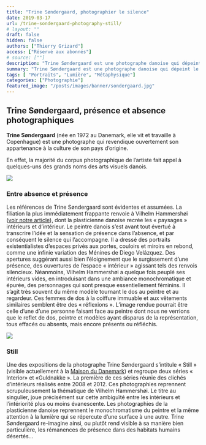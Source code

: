 ```yaml
---
title: "Trine Søndergaard, photographier le silence"
date: 2019-03-17
url: /trine-sondergaard-photography-still/
# layout: ""
draft: false
hidden: false
authors: ["Thierry Grizard"]
access: ["Réservé aux abonnés"]
# source: [""]
description: "Trine Søndergaard est une photographe danoise qui dépeint le silence et capture des paysages comme des portraits et réalise des portraits tels des paysages."
summary: "Trine Søndergaard est une photographe danoise qui dépeint le silence et capture des paysages comme des portraits et réalise des portraits tels des paysages."
tags: [ "Portraits", "Lumière", "Métaphysique"]
categories: ["Photographie"]
featured_image: "/posts/images/banner/sondergaard.jpg"
---
```

## Trine Søndergaard, présence et absence photographiques

**Trine Søndergaard** (née en 1972 au Danemark, elle vit et travaille à Copenhague) est une photographe qui revendique ouvertement son appartenance à la culture de son pays d’origine.

En effet, la majorité du corpus photographique de l’artiste fait appel à quelques-uns des grands noms des arts visuels danois.

![](/posts/images/sondergaard/trine-sondergaard_young-girl_photography.002.jpg)

### Entre absence et présence

Les références de Trine Søndergaard sont évidentes et assumées. La filiation la plus immédiatement frappante renvoie à Vilhelm Hammershøi ([voir notre article](/vilhelm-hammershoi-peintre-du-silence/)), dont la plasticienne danoise recrée les « paysages » intérieurs et d’intérieur. Le peintre danois s’est avant tout évertué à transcrire l’idée et la sensation de présence dans l’absence, et par conséquent le silence qui l’accompagne. Il a dressé des portraits existentialistes d’espaces privés aux portes, couloirs et miroirs en rebond, comme une infinie variation des Ménines de Diego Velázquez. Des apertures suggérant aussi bien l’éloignement que le surgissement d’une présence, des ouvertures de l’espace « intérieur » agissant tels des renvois silencieux. Néanmoins, Vilhelm Hammershøi a quelque fois peuplé ses intérieurs vides, en introduisant dans une ambiance monochromatique et épurée, des personnages qui sont presque essentiellement féminins. Il s’agit très souvent du même modèle tournant le dos au peintre et au regardeur. Ces femmes de dos à la coiffure immuable et aux vêtements similaires semblent être des « réflexions ». L’image rendue pourrait être celle d’une d’une personne faisant face au peintre dont nous ne verrions que le reflet de dos, peintre et modèles ayant disparus de la représentation, tous effacés ou absents, mais encore présents ou réfléchis.

![](/posts/images/sondergaard/trine-sondergaard_danemark_photography_still.001.jpg)

### Still

Une des expositions de la photographe Trine Søndergaard s’intitule « Still » (visible actuellement à la [Maison du Danemark](https://www.maisondudanemark.dk/?ref=artefields.net)) et regroupe deux séries « Interior» et «Guldnakke ». La première de ces séries réunie des clichés d’intérieurs réalisés entre 2008 et 2012. Ces photographies reprennent scrupuleusement la thématique de Vilhelm Hammershøi. Le titre au singulier, joue précisément sur cette ambiguïté entre les intérieurs et l’intériorité plus ou moins évanescente. Les photographies de la plasticienne danoise reprennent le monochromatisme du peintre et la même attention à la lumière qui se répercute d’une surface à une autre. Trine Søndergaard re-imagine ainsi, ou plutôt rend visible à sa manière bien particulière, les rémanences de présence dans des habitats humains désertés...